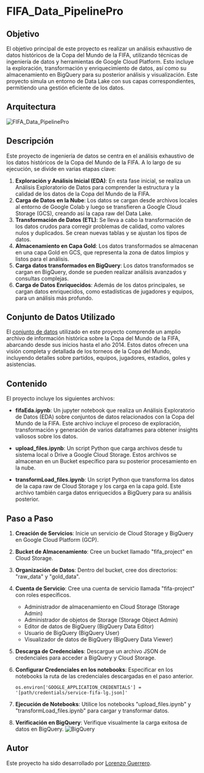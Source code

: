 # FIFA_Data_PipelinePro

## Objetivo
El objetivo principal de este proyecto es realizar un análisis exhaustivo de datos históricos de la Copa del Mundo de la FIFA, utilizando técnicas de ingeniería de datos y herramientas de Google Cloud Platform. Esto incluye la exploración, transformación y enriquecimiento de datos, así como su almacenamiento en BigQuery para su posterior análisis y visualización. Este proyecto simula un entorno de Data Lake con sus capas correspondientes, permitiendo una gestión eficiente de los datos.
## Arquitectura
![FIFA_Data_PipelinePro](https://github.com/LorenzoG9917/FIFA_Data_PipelinePro/assets/121797266/e128c8a7-1c31-42c6-ac48-ba0c158fe70a)


## Descripción
Este proyecto de ingeniería de datos se centra en el análisis exhaustivo de los datos históricos de la Copa del Mundo de la FIFA. A lo largo de su ejecución, se divide en varias etapas clave:

1. **Exploración y Análisis Inicial (EDA)**: En esta fase inicial, se realiza un Análisis Exploratorio de Datos para comprender la estructura y la calidad de los datos de la Copa del Mundo de la FIFA.
2. **Carga de Datos en la Nube**: Los datos se cargan desde archivos locales al entorno de Google Colab y luego se transfieren a Google Cloud Storage (GCS), creando así la capa raw del Data Lake.
3. **Transformación de Datos (ETL)**: Se lleva a cabo la transformación de los datos crudos para corregir problemas de calidad, como valores nulos y duplicados. Se crean nuevas tablas y se ajustan los tipos de datos.
4. **Almacenamiento en Capa Gold**: Los datos transformados se almacenan en una capa Gold en GCS, que representa la zona de datos limpios y listos para el análisis.
5. **Carga datos transformados en BigQuery**: Los datos transformados se cargan en BigQuery, donde se pueden realizar análisis avanzados y consultas complejas.
6. **Carga de Datos Enriquecidos**: Además de los datos principales, se cargan datos enriquecidos, como estadísticas de jugadores y equipos, para un análisis más profundo.

## Conjunto de Datos Utilizado
El [conjunto de datos](https://www.kaggle.com/datasets/abecklas/fifa-world-cup) utilizado en este proyecto comprende un amplio archivo de información histórica sobre la Copa del Mundo de la FIFA, abarcando desde sus inicios hasta el año 2014. Estos datos ofrecen una visión completa y detallada de los torneos de la Copa del Mundo, incluyendo detalles sobre partidos, equipos, jugadores, estadios, goles y asistencias.

 

## Contenido
El proyecto incluye los siguientes archivos:

- **fifaEda.ipynb**: Un jupyter notebook que realiza un Análisis Exploratorio de Datos (EDA) sobre conjuntos de datos relacionados con la Copa del Mundo de la FIFA. Este archivo incluye el proceso de exploración, transformación y generación de varios dataframes para obtener insights valiosos sobre los datos.

- **upload_files.ipynb**: Un script Python que carga archivos desde tu sistema local o Drive a Google Cloud Storage. Estos archivos se almacenan en un Bucket específico para su posterior procesamiento en la nube.

- **transformLoad_files.ipynb**: Un script Python que transforma los datos de la capa raw de Cloud Storage y los carga en la capa gold. Este archivo también carga datos enriquecidos a BigQuery para su análisis posterior.

## Paso a Paso
1. **Creación de Servicios**: Inicie un servicio  de Cloud Storage y BigQuery en Google Cloud Platform (GCP).
2. **Bucket de Almacenamiento**: Cree un bucket llamado "fifa_project" en Cloud Storage.
3. **Organización de Datos**: Dentro del bucket, cree dos directorios: "raw_data" y "gold_data".
4. **Cuenta de Servicio**: Cree una cuenta de servicio llamada "fifa-project" con roles específicos. 
   - Administrador de almacenamiento en Cloud Storage (Storage Admin)
   - Administrador de objetos de Storage (Storage Object Admin)
   - Editor de datos de BigQuery (BigQuery Data Editor)
   - Usuario de BigQuery (BigQuery User)
   - Visualizador de datos de BigQuery (BigQuery Data Viewer)

5. **Descarga de Credenciales**: Descargue un archivo JSON de credenciales para acceder a BigQuery y Cloud Storage.
6. **Configurar Credenciales en los notebooks**: Especificar en los notebooks la ruta de las credenciales descargadas en el paso anterior.
     ```
    os.environ['GOOGLE_APPLICATION_CREDENTIALS'] = '[path/credentials/service-fifa-lg.json]'
     ```
6. **Ejecución de Notebooks**: Utilice los notebooks "upload_files.ipynb" y "transformLoad_files.ipynb" para cargar y transformar datos.
7. **Verificación en BigQuery**: Verifique visualmente la carga exitosa de datos en BigQuery.
![BigQuery](https://github.com/LorenzoG9917/FIFA_Data_PipelinePro/assets/121797266/457514a5-0f87-45de-911a-112614b8b486)
## Autor
Este proyecto ha sido desarrollado por [Lorenzo Guerrero](https://www.linkedin.com/feed/).

